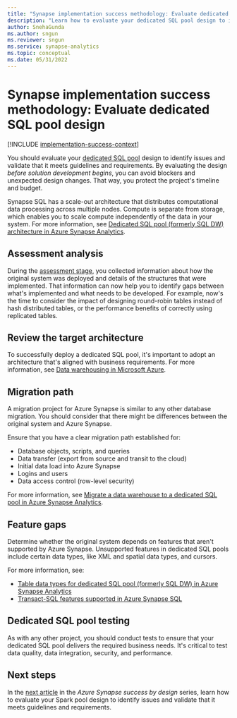 ```yaml
---
title: "Synapse implementation success methodology: Evaluate dedicated SQL pool design"
description: "Learn how to evaluate your dedicated SQL pool design to identify issues and validate that it meets guidelines and requirements."
author: SnehaGunda
ms.author: sngun
ms.reviewer: sngun
ms.service: synapse-analytics
ms.topic: conceptual
ms.date: 05/31/2022
---
```


# Synapse implementation success methodology: Evaluate dedicated SQL pool design

[!INCLUDE [implementation-success-context](includes/implementation-success-context.md)]

You should evaluate your [dedicated SQL pool](../sql-data-warehouse/sql-data-warehouse-overview-what-is.md) design to identify issues and validate that it meets guidelines and requirements. By evaluating the design *before solution development begins*, you can avoid blockers and unexpected design changes. That way, you protect the project's timeline and budget.

Synapse SQL has a scale-out architecture that distributes computational data processing across multiple nodes. Compute is separate from storage, which enables you to scale compute independently of the data in your system. For more information, see [Dedicated SQL pool (formerly SQL DW) architecture in Azure Synapse Analytics](../sql-data-warehouse/massively-parallel-processing-mpp-architecture.md).

## Assessment analysis

During the [assessment stage](implementation-success-assess-environment.md), you collected information about how the original system was deployed and details of the structures that were implemented. That information can now help you to identify gaps between what's implemented and what needs to be developed. For example, now's the time to consider the impact of designing round-robin tables instead of hash distributed tables, or the performance benefits of correctly using replicated tables.

## Review the target architecture

To successfully deploy a dedicated SQL pool, it's important to adopt an architecture that's aligned with business requirements. For more information, see [Data warehousing in Microsoft Azure](/azure/architecture/data-guide/relational-data/data-warehousing).

## Migration path

A migration project for Azure Synapse is similar to any other database migration. You should consider that there might be differences between the original system and Azure Synapse.

Ensure that you have a clear migration path established for:

- Database objects, scripts, and queries
- Data transfer (export from source and transit to the cloud)
- Initial data load into Azure Synapse
- Logins and users
- Data access control (row-level security)

For more information, see [Migrate a data warehouse to a dedicated SQL pool in Azure Synapse Analytics](../migration-guides/migrate-to-synapse-analytics-guide.md).

## Feature gaps

Determine whether the original system depends on features that aren't supported by Azure Synapse. Unsupported features in dedicated SQL pools include certain data types, like XML and spatial data types, and cursors.

For more information, see:

- [Table data types for dedicated SQL pool (formerly SQL DW) in Azure Synapse Analytics](../sql-data-warehouse/sql-data-warehouse-tables-data-types.md#identify-unsupported-data-types)
- [Transact-SQL features supported in Azure Synapse SQL](../sql/overview-features.md)

## Dedicated SQL pool testing 

As with any other project, you should conduct tests to ensure that your dedicated SQL pool delivers the required business needs. It's critical to test data quality, data integration, security, and performance.

## Next steps

In the [next article](implementation-success-evaluate-serverless-sql-pool-design.md) in the *Azure Synapse success by design* series, learn how to evaluate your Spark pool design to identify issues and validate that it meets guidelines and requirements.
